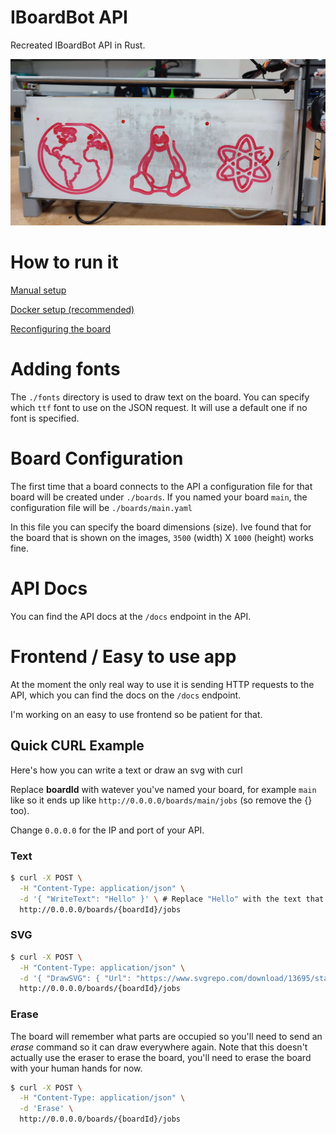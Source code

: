 # IBoardBot API

Recreated IBoardBot API in Rust.

![board with globe, linux tux and atom drawn](./images/img0.jpg)

# How to run it

[Manual setup](./docs/Setup-Manual.md)

[Docker setup (recommended)](./docs/Setup-Docker.md)

[Reconfiguring the board](./docs/Flash-Arduino.md)

# Adding fonts

The `./fonts` directory is used to draw text on the board. You can specify which `ttf` font to use on the JSON request. It will use a default one if no font is specified.

# Board Configuration

The first time that a board connects to the API a configuration file for that board will be created under `./boards`. If you named your board `main`, the configuration file will be `./boards/main.yaml`

In this file you can specify the board dimensions (size). Ive found that for the board that is shown on the images, `3500` (width) X `1000` (height) works fine.

# API Docs

You can find the API docs at the `/docs` endpoint in the API.

# Frontend / Easy to use app

At the moment the only real way to use it is sending HTTP requests to the API, which you can find the docs on the `/docs` endpoint. 

I'm working on an easy to use frontend so be patient for that. 

## Quick CURL Example

Here's how you can write a text or draw an svg with curl

Replace **boardId** with watever you've named your board, for example `main` like so it ends up like `http://0.0.0.0/boards/main/jobs` (so remove the {} too).

Change `0.0.0.0` for the IP and port of your API.

### Text

```sh
$ curl -X POST \
  -H "Content-Type: application/json" \
  -d '{ "WriteText": "Hello" }' \ # Replace "Hello" with the text that you want to draw
  http://0.0.0.0/boards/{boardId}/jobs
```

### SVG

```sh
$ curl -X POST \
  -H "Content-Type: application/json" \
  -d '{ "DrawSVG": { "Url": "https://www.svgrepo.com/download/13695/star.svg" }' \
  http://0.0.0.0/boards/{boardId}/jobs
```

### Erase

The board will remember what parts are occupied so you'll need to send an *erase* command so it can draw everywhere again. Note that this doesn't actually use the eraser to erase the board, you'll need to erase the board with your human hands for now.

```sh
$ curl -X POST \
  -H "Content-Type: application/json" \
  -d 'Erase' \
  http://0.0.0.0/boards/{boardId}/jobs
```